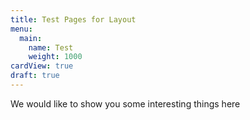```yaml
---
title: Test Pages for Layout
menu:
  main:
    name: Test
    weight: 1000
cardView: true
draft: true
---
```


We would like to show you some interesting things here
